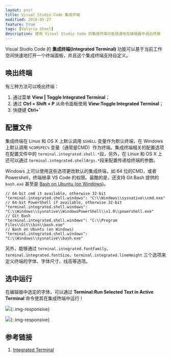 ```yaml
---
layout: post
title: Visual Studio Code 集成终端
modified: 2018-05-27
feature: true
tags: [Valyria Steel]
description: 使用 Visual Studio Code 的集成终端功能快速地在编辑器中调出终端
---
```


Visual Studio Code 的 **集成终端(Integrated Terminal)** 功能可以基于当前工作空间快速地打开一个终端面板，并且这个集成终端支持自定义。

## 唤出终端

有三种方法可以唤出终端：

1. 通过菜单 **View \| Toggle Integrated Terminal**；
2. 通过 **Ctrl + Shift + P** 从命令面板使用 **View:Toggle Integrated Terminal**；
3. 快捷键 **Ctrl+`**

## 配置文件

集成终端在 Linux 和 OS X 上默认调用 `$SHELL` 变量作为默认终端，在 Windows 上默认调用 `%COMSPEC%` 变量（通常是CMD）作为终端。集成终端相关的配置选项在配置文件中的 `terminal.integrated.shell.*`段，另外，在 Linux 和 OS X 上还可以通过 `terminal.integrated.shellArgs.*`段来配置传递给终端的参数。

Windows 上可以使用这些选项更改默认的集成终端，如 64 位的CMD，或者Powershell，终端继承 VS Code 的权限。最酷的是，还支持 Git Bash 提供的 `bash.exe` 甚至是 [Bash on Ubuntu (on Windows)](https://msdn.microsoft.com/zh-cn/commandline/wsl/install_guide)。

```
// 64-bit cmd it available, otherwise 32-bit
"terminal.integrated.shell.windows": "C:\\Windows\\sysnative\\cmd.exe"
// 64-bit PowerShell if available, otherwise 32-bit
"terminal.integrated.shell.windows": "C:\\Windows\\sysnative\\WindowsPowerShell\\v1.0\\powershell.exe"
// Git Bash
"terminal.integrated.shell.windows": "C:\\Program Files\\Git\\bin\\bash.exe"
// Bash on Ubuntu (on Windows)
"terminal.integrated.shell.windows": "C:\\Windows\\sysnative\\bash.exe"
```

另外，能够通过 `terminal.integrated.fontFamily`、`terminal.integrated.fontSize`、`terminal.integrated.lineHeight` 三个选项来定义终端的字体、字体尺寸、线高等选项。

## 选中运行

在编辑器中选定的字体，可以通过 **Terminal:Run Selected Text in Active Terminal** 命令使其在集成终端中运行！

![](https://code.visualstudio.com/images/integrated-terminal_terminal_run_selected.png){:.img-responsive}

![](https://code.visualstudio.com/images/integrated-terminal_terminal_run_selected_result.png){:.img-responsive}

## 参考链接

1. [Integrated Terminal](https://code.visualstudio.com/docs/editor/integrated-terminal)

